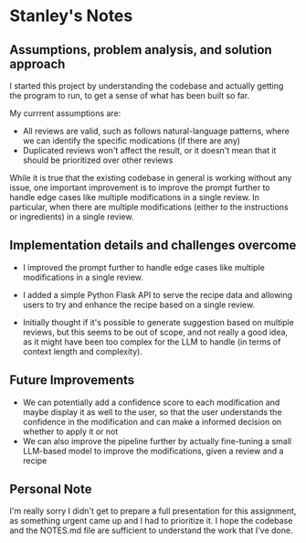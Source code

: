 # Stanley's Notes

## Assumptions, problem analysis, and solution approach

I started this project by understanding the codebase and actually getting the program to run, to get a sense of what has been built so far.

My currrent assumptions are:

- All reviews are valid, such as follows natural-language patterns, where we can identify the specific modications (if there are any)
- Duplicated reviews won't affect the result, or it doesn't mean that it should be prioritized over other reviews

While it is true that the existing codebase in general is working without any issue, one important improvement is to improve the prompt further to handle edge cases like multiple modifications in a single review. In particular, when there are multiple modifications (either to the instructions or ingredients) in a single review.

## Implementation details and challenges overcome

- I improved the prompt further to handle edge cases like multiple modifications in a single review.

- I added a simple Python Flask API to serve the recipe data and allowing users to try and enhance the recipe based on a single review.

- Initially thought if it's possible to generate suggestion based on multiple reviews, but this seems to be out of scope, and not really a good idea, as it might have been too complex for the LLM to handle (in terms of context length and complexity).

## Future Improvements

- We can potentially add a confidence score to each modification and maybe display it as well to the user, so that the user understands the confidence in the modification and can make a informed decision on whether to apply it or not
- We can also improve the pipeline further by actually fine-tuning a small LLM-based model to improve the modifications, given a review and a recipe

## Personal Note

I'm really sorry I didn't get to prepare a full presentation for this assignment, as something urgent came up and I had to prioritize it. I hope the codebase and the NOTES.md file are sufficient to understand the work that I've done.
